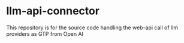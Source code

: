 # llm-api-connector
This repository is for the source code handling the web-api call of llm providers as GTP from Open AI

